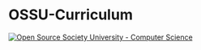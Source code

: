 # OSSU-Curriculum

[![Open Source Society University - Computer Science](https://img.shields.io/badge/OSSU-computer--science-blue.svg)](https://github.com/ossu/computer-science)
